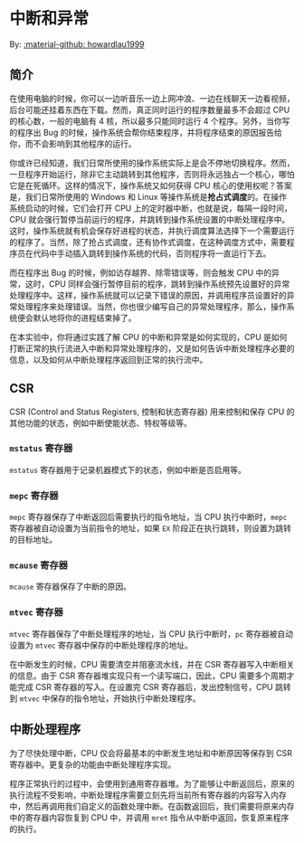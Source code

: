 # 中断和异常

By: [:material-github: howardlau1999](https://github.com/howardlau1999)

## 简介

在使用电脑的时候，你可以一边听音乐一边上网冲浪、一边在线聊天一边看视频，后台可能还挂着东西在下载。然而，真正同时运行的程序数量最多不会超过 CPU 的核心数，一般的电脑有 4 核，所以最多只能同时运行 4 个程序。另外，当你写的程序出 Bug 的时候，操作系统会帮你结束程序，并将程序结束的原因报告给你，而不会影响到其他程序的运行。

你或许已经知道，我们日常所使用的操作系统实际上是会不停地切换程序。然而，一旦程序开始运行，除非它主动跳转到其他程序，否则将永远独占一个核心，哪怕它是在死循环。这样的情况下，操作系统又如何获得 CPU 核心的使用权呢？答案是，我们日常所使用的 Windows 和 Linux 等操作系统是**抢占式调度**的。在操作系统启动的时候，它们会打开 CPU 上的定时器中断，也就是说，每隔一段时间，CPU 就会强行暂停当前运行的程序，并跳转到操作系统设置的中断处理程序中。这时，操作系统就有机会保存好进程的状态，并执行调度算法选择下一个需要运行的程序了。当然，除了抢占式调度，还有协作式调度，在这种调度方式中，需要程序员在代码中手动插入跳转到操作系统的代码，否则程序将一直运行下去。

而在程序出 Bug 的时候，例如访存越界、除零错误等，则会触发 CPU 中的异常，这时，CPU 同样会强行暂停目前的程序，跳转到操作系统预先设置好的异常处理程序中。这样，操作系统就可以记录下错误的原因，并调用程序员设置好的异常处理程序来处理错误。当然，你也很少编写自己的异常处理程序，那么，操作系统便会默认地将你的进程结束掉了。

在本实验中，你将通过实践了解 CPU 的中断和异常是如何实现的，CPU 是如何打断正常的执行流进入中断和异常处理程序的，又是如何告诉中断处理程序必要的信息，以及如何从中断处理程序返回到正常的执行流中。

## CSR

CSR (Control and Status Registers, 控制和状态寄存器) 用来控制和保存 CPU 的其他功能的状态，例如中断使能状态、特权等级等。

### `mstatus` 寄存器

`mstatus` 寄存器用于记录机器模式下的状态，例如中断是否启用等。

### `mepc` 寄存器

`mepc` 寄存器保存了中断返回后需要执行的指令地址，当 CPU 执行中断时，`mepc` 寄存器被自动设置为当前指令的地址，如果 `EX` 阶段正在执行跳转，则设置为跳转的目标地址。

### `mcause` 寄存器

`mcause` 寄存器保存了中断的原因。
### `mtvec` 寄存器

`mtvec` 寄存器保存了中断处理程序的地址，当 CPU 执行中断时，`pc` 寄存器被自动设置为 `mtvec` 寄存器中保存的中断处理程序的地址。

在中断发生的时候，CPU 需要清空并阻塞流水线，并在 CSR 寄存器写入中断相关的信息。由于 CSR 寄存器堆实现只有一个读写端口，因此，CPU 需要多个周期才能完成 CSR 寄存器的写入。在设置完 CSR 寄存器后，发出控制信号，CPU 跳转到 `mtvec` 中保存的指令地址，开始执行中断处理程序。

## 中断处理程序

为了尽快处理中断，CPU 仅会将最基本的中断发生地址和中断原因等保存到 CSR 寄存器中。更复杂的功能由中断处理程序实现。

程序正常执行的过程中，会使用到通用寄存器堆。为了能够让中断返回后，原来的执行流程不受影响，中断处理程序需要立刻先将当前所有寄存器的内容写入内存中，然后再调用我们自定义的函数处理中断。在函数返回后，我们需要将原来内存中的寄存器内容恢复到 CPU 中，并调用 `mret` 指令从中断中返回，恢复原来程序的执行。